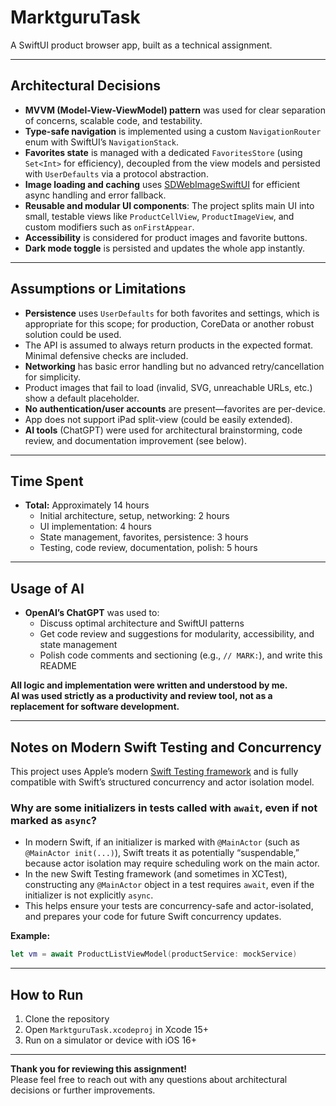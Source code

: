 # MarktguruTask

A SwiftUI product browser app, built as a technical assignment.

---

## Architectural Decisions

- **MVVM (Model-View-ViewModel) pattern** was used for clear separation of concerns, scalable code, and testability.
- **Type-safe navigation** is implemented using a custom `NavigationRouter` enum with SwiftUI’s `NavigationStack`.
- **Favorites state** is managed with a dedicated `FavoritesStore` (using `Set<Int>` for efficiency), decoupled from the view models and persisted with `UserDefaults` via a protocol abstraction.
- **Image loading and caching** uses [SDWebImageSwiftUI](https://github.com/SDWebImage/SDWebImageSwiftUI) for efficient async handling and error fallback.
- **Reusable and modular UI components**: The project splits main UI into small, testable views like `ProductCellView`, `ProductImageView`, and custom modifiers such as `onFirstAppear`.
- **Accessibility** is considered for product images and favorite buttons.
- **Dark mode toggle** is persisted and updates the whole app instantly.

---

## Assumptions or Limitations

- **Persistence** uses `UserDefaults` for both favorites and settings, which is appropriate for this scope; for production, CoreData or another robust solution could be used.
- The API is assumed to always return products in the expected format. Minimal defensive checks are included.
- **Networking** has basic error handling but no advanced retry/cancellation for simplicity.
- Product images that fail to load (invalid, SVG, unreachable URLs, etc.) show a default placeholder.
- **No authentication/user accounts** are present—favorites are per-device.
- App does not support iPad split-view (could be easily extended).
- **AI tools** (ChatGPT) were used for architectural brainstorming, code review, and documentation improvement (see below).

---

## Time Spent

- **Total:** Approximately 14 hours  
    - Initial architecture, setup, networking: 2 hours
    - UI implementation: 4 hours
    - State management, favorites, persistence: 3 hours
    - Testing, code review, documentation, polish: 5 hours

---

## Usage of AI

- **OpenAI’s ChatGPT** was used to:
    - Discuss optimal architecture and SwiftUI patterns
    - Get code review and suggestions for modularity, accessibility, and state management
    - Polish code comments and sectioning (e.g., `// MARK:`), and write this README

**All logic and implementation were written and understood by me.  
AI was used strictly as a productivity and review tool, not as a replacement for software development.**

---

## Notes on Modern Swift Testing and Concurrency

This project uses Apple’s modern [Swift Testing framework](https://developer.apple.com/documentation/swift-testing/) and is fully compatible with Swift’s structured concurrency and actor isolation model.

### Why are some initializers in tests called with `await`, even if not marked as `async`?

- In modern Swift, if an initializer is marked with `@MainActor` (such as `@MainActor init(...)`), Swift treats it as potentially “suspendable,” because actor isolation may require scheduling work on the main actor.
- In the new Swift Testing framework (and sometimes in XCTest), constructing any `@MainActor` object in a test requires `await`, even if the initializer is not explicitly `async`.
- This helps ensure your tests are concurrency-safe and actor-isolated, and prepares your code for future Swift concurrency updates.

**Example:**
```swift
let vm = await ProductListViewModel(productService: mockService)
```

---

## How to Run

1. Clone the repository
2. Open `MarktguruTask.xcodeproj` in Xcode 15+
3. Run on a simulator or device with iOS 16+

---

**Thank you for reviewing this assignment!**  
Please feel free to reach out with any questions about architectural decisions or further improvements.
